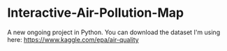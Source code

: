 # Interactive-Air-Pollution-Map
A new ongoing project in Python. 
You can download the dataset I'm using here: https://www.kaggle.com/epa/air-quality


